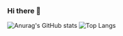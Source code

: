 ### Hi there 👋

<!--
**JerryJaehee/JerryJaehee** is a ✨ _special_ ✨ repository because its `README.md` (this file) appears on your GitHub profile.

Here are some ideas to get you started:

- 🔭 I’m currently working on ...
- 🌱 I’m currently learning ...
- 👯 I’m looking to collaborate on ...
- 🤔 I’m looking for help with ...
- 💬 Ask me about ...
- 📫 How to reach me: ...
- 😄 Pronouns: ...
- ⚡ Fun fact: ...
-->
![Anurag's GitHub stats](https://github-readme-stats.vercel.app/api?username=JerryJaehee&show_icons=true&theme=radical)
![Top Langs](https://github-readme-stats.vercel.app/api/top-langs/?username=JerryJaehee&layout=compact&theme=radical)
